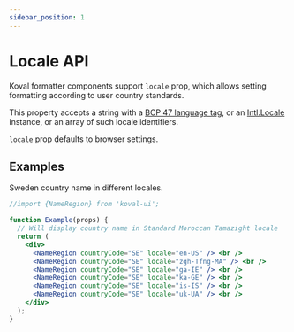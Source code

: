 ```yaml
---
sidebar_position: 1
---
```


# Locale API

Koval formatter components support `locale` prop, which allows setting formatting according to user country standards.

This property accepts a string with a [BCP 47 language tag](https://en.wikipedia.org/wiki/IETF_language_tag), or an [Intl.Locale](https://developer.mozilla.org/en-US/docs/Web/JavaScript/Reference/Global_Objects/Intl/Locale) instance,
or an array of such locale identifiers.

`locale` prop defaults to browser settings.

## Examples

Sweden country name in different locales.

```jsx live
//import {NameRegion} from 'koval-ui';

function Example(props) {
  // Will display country name in Standard Moroccan Tamazight locale
  return (
    <div>
      <NameRegion countryCode="SE" locale="en-US" /> <br />
      <NameRegion countryCode="SE" locale="zgh-Tfng-MA" /> <br />
      <NameRegion countryCode="SE" locale="ga-IE" /> <br />
      <NameRegion countryCode="SE" locale="ka-GE" /> <br />
      <NameRegion countryCode="SE" locale="is-IS" /> <br />
      <NameRegion countryCode="SE" locale="uk-UA" /> <br />
    </div>
  );
}
```
